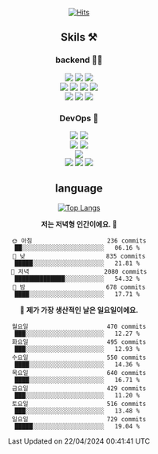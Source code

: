 <div align="center">

[![Hits](https://hits.seeyoufarm.com/api/count/incr/badge.svg?url=https%3A%2F%2Fgithub.com%2Fzxcv9203%2Fhit-counter&count_bg=%23FF7272&title_bg=%23324C2E&icon=codeigniter.svg&icon_color=%23DD5B5B&title=%EB%B0%A9%EB%AC%B8%EC%9E%90&edge_flat=false)](https://hits.seeyoufarm.com)
  
## Skils ⚒️
### backend 🧑‍💻
  
<img src="https://img.shields.io/badge/Java-FF6600?style=flat-square&logo=buymeacoffee&logoColor=white"/>
<img src="https://img.shields.io/badge/Go-0099FF?style=flat-square&logo=go&logoColor=white"/>
<img src="https://img.shields.io/badge/Kotlin-7F52FF?style=flat-square&logo=kotlin&logoColor=white"/>
  
  
<br />
  
<img src="https://img.shields.io/badge/Spring-339933?style=flat-square&logo=Spring&logoColor=white"/>
<img src="https://img.shields.io/badge/Spring Boot-339933?style=flat-square&logo=Spring Boot&logoColor=white"/>
<img src="https://img.shields.io/badge/Spring Security-339933?style=flat-square&logo=Spring Security&logoColor=white"/>
  
<img src="https://img.shields.io/badge/Spring Data JPA-339933?style=flat-square&logo=Hibernate&logoColor=white"/>

<br />
  
  <img src="https://img.shields.io/badge/mysql-0099FF?style=flat-square&logo=mysql&logoColor=white"/>
  <img src="https://img.shields.io/badge/mariadb-0099FF?style=flat-square&logo=mariadb&logoColor=white"/>
  <img src="https://img.shields.io/badge/mongoDB-47A248?style=flat-square&logo=mongodb&logoColor=white"/>
  
  
### DevOps 🚀
  
  <img src="https://img.shields.io/badge/docker-2496ED?style=flat-square&logo=docker&logoColor=white"/>
  <img src="https://img.shields.io/badge/kubernetes-326CE5?style=flat-square&logo=kubernetes&logoColor=white"/>
  
  <br />
  
  <img src="https://img.shields.io/badge/Github Actions-2088FF?style=flat-square&logo=githubactions&logoColor=white"/>
  <img src="https://img.shields.io/badge/Jenkins-D24939?style=flat-square&logo=jenkins&logoColor=white"/>
  
  
  <br />
  <img src="https://img.shields.io/badge/terraform-7B42BC?style=flat-square&logo=terraform&logoColor=white"/>
  
  <br />
  <img src="https://img.shields.io/badge/Amazon AWS-232F3E?style=flat-square&logo=Amazon AWS&logoColor=white"/>

  <img src="https://img.shields.io/badge/GCP-4285F4?style=flat-square&logo=googlecloud&logoColor=white"/>
  <img src="https://img.shields.io/badge/NCP-03C75A?style=flat-square&logo=naver&logoColor=white"/>
  
  
## language

[![Top Langs](https://github-readme-stats.vercel.app/api/top-langs/?username=zxcv9203&hide=html&exclude_repo=zxcv9203.github.io,golB&theme=grate-gatsby)](https://github.com/zxcv9203/github-readme-stats)
  
<!--START_SECTION:waka-->
**저는 저녁형 인간이에요. 🦉** 

```text
🌞 아침                     236 commits         ██░░░░░░░░░░░░░░░░░░░░░░░   06.16 % 
🌆 낮　                     835 commits         █████░░░░░░░░░░░░░░░░░░░░   21.81 % 
🌃 저녁                     2080 commits        ██████████████░░░░░░░░░░░   54.32 % 
🌙 밤　                     678 commits         ████░░░░░░░░░░░░░░░░░░░░░   17.71 % 
```
📅 **제가 가장 생산적인 날은 일요일이에요.** 

```text
월요일                      470 commits         ███░░░░░░░░░░░░░░░░░░░░░░   12.27 % 
화요일                      495 commits         ███░░░░░░░░░░░░░░░░░░░░░░   12.93 % 
수요일                      550 commits         ████░░░░░░░░░░░░░░░░░░░░░   14.36 % 
목요일                      640 commits         ████░░░░░░░░░░░░░░░░░░░░░   16.71 % 
금요일                      429 commits         ███░░░░░░░░░░░░░░░░░░░░░░   11.20 % 
토요일                      516 commits         ███░░░░░░░░░░░░░░░░░░░░░░   13.48 % 
일요일                      729 commits         █████░░░░░░░░░░░░░░░░░░░░   19.04 % 
```



 Last Updated on 22/04/2024 00:41:41 UTC
<!--END_SECTION:waka-->
  
</div>

